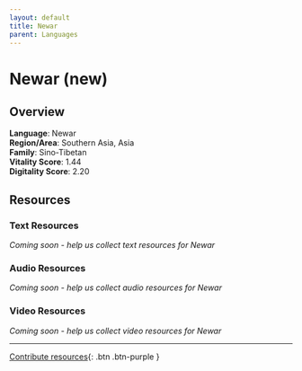 ```yaml
---
layout: default
title: Newar
parent: Languages
---
```


# Newar (new)

## Overview

**Language**: Newar  
**Region/Area**: Southern Asia, Asia  
**Family**: Sino-Tibetan  
**Vitality Score**: 1.44  
**Digitality Score**: 2.20  

## Resources

### Text Resources
*Coming soon - help us collect text resources for Newar*

### Audio Resources
*Coming soon - help us collect audio resources for Newar*

### Video Resources
*Coming soon - help us collect video resources for Newar*

---

[Contribute resources](https://fairtrain.github.io/){: .btn .btn-purple }
